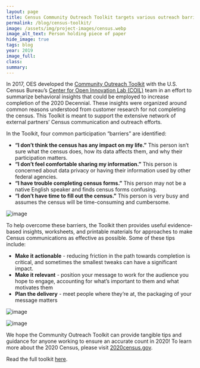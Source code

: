 ```yaml
---	
layout: page	
title: Census Community Outreach Toolkit targets various outreach barriers	
permalink: /blog/census-toolkit/	
image: /assets/img/project-images/census.webp
image_alt_text: Person holding piece of paper
hide_image: true
tags: blog
year: 2019
image_full: 	
class:	
summary: 	
---	
```


In 2017, OES developed the <a href="{{site.baseurl}}/collaborations/census-community-outreach-toolkit" target="_blank"> Community Outreach Toolkit</a> with the U.S. Census Bureau’s <a href="https://opportunity.census.gov/coil/" target="_blank">Center for Open Innovation Lab (COIL)</a> team in an effort to summarize behavioral insights that could be employed to increase completion of the 2020 Decennial. These insights were organized around common reasons understood from customer research for not completing the census. This Toolkit is meant to support the extensive network of external partners’ Census communication and outreach efforts. 	

In the Toolkit, four common participation “barriers” are identified:	
- **“I don’t think the census has any impact on my life.”** This person isn’t sure what the census does, how its data affects them, and why their participation matters.	
- **“I don’t feel comfortable sharing my information.”** This person is concerned about data privacy or having their information used by other federal agencies.
- **“I have trouble completing census forms.”** This person may not be a native English speaker and finds census forms confusing.	
- **“I don’t have time to fill out the census.”** This person is very busy and assumes the census will be time-consuming and cumbersome.	

![image]({{site.baseurl}}/assets/img/project-images/othercollabs/census-toolkit-how-to-use.webp)	

To help overcome these barriers, the Toolkit then provides useful evidence-based insights, worksheets, and printable materials for approaches to make Census communications as effective as possible. Some of these tips include:	
- **Make it actionable** - reducing friction in the path towards completion is critical, and sometimes the smallest tweaks can have a significant impact.	
- **Make it relevant** - position your message to work for the audience you hope to engage, accounting for what’s important to them and what motivates them	
- **Plan the delivery** - meet people where they’re at, the packaging of your message matters	

![image]({{site.baseurl}}/assets/img/project-images/othercollabs/census-101-handout.webp)	

![image]({{site.baseurl}}/assets/img/project-images/othercollabs/census-data-handout.webp)	

We hope the Community Outreach Toolkit can provide tangible tips and guidance for anyone working to ensure an accurate count in 2020! To learn more about the 2020 Census, please visit <a href="https://2020census.gov/" target="_blank">2020census.gov</a>. 	

Read the full toolkit <a href="/assets/publications/census-community-outreach-toolkit.pdf" target="_blank">here</a>.
